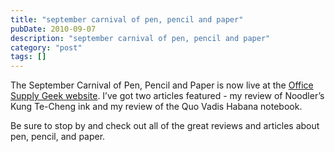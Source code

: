 ```yaml
---
title: "september carnival of pen, pencil and paper"
pubDate: 2010-09-07
description: "september carnival of pen, pencil and paper"
category: "post"
tags: []
---
```


The September Carnival of Pen, Pencil and Paper is now live at the [Office Supply Geek website](http://officesupplygeek.com/uncategorized/welcome-to-the-september-carnival-of-pen-pencil-and-paper/). I’ve got two articles featured - my review of Noodler’s Kung Te-Cheng ink and my review of the Quo Vadis Habana notebook.

Be sure to stop by and check out all of the great reviews and articles about pen, pencil, and paper.
